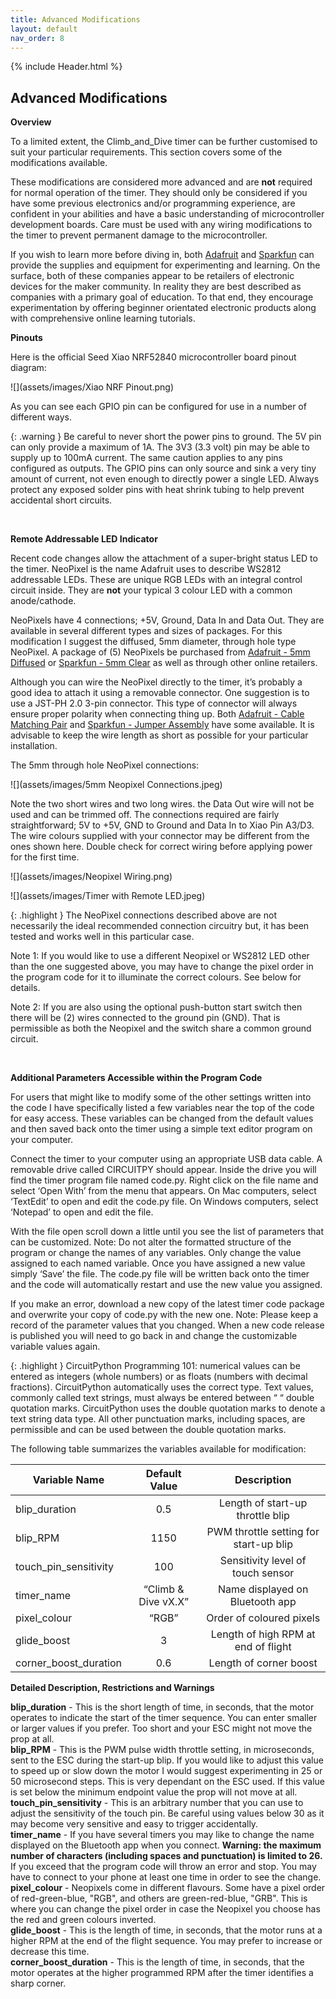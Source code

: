 ```yaml
---
title: Advanced Modifications
layout: default
nav_order: 8
---
```


{% include Header.html %}

## Advanced Modifications ##

**Overview**

To a limited extent, the Climb_and_Dive timer can be further customised to suit your particular requirements.  This section covers some of the modifications available.

These modifications are considered more advanced and are **not** required for normal operation of the timer.  They should only be considered if you have some previous electronics and/or programming experience, are confident in your abilities and have a basic  understanding of microcontroller development boards.  Care must be used with any wiring modifications to the timer to prevent permanent damage to the microcontroller.

If you wish to learn more before diving in, both [Adafruit][1] and [Sparkfun][2] can provide the supplies and equipment for experimenting and learning.   On the surface, both of these companies appear to be retailers of electronic devices for the maker community.  In reality they are best described as companies with a primary goal of education.  To that end, they encourage experimentation by offering beginner orientated electronic products along with comprehensive online learning tutorials.

**Pinouts**

Here is the official Seed Xiao NRF52840 microcontroller board pinout diagram:

![](assets/images/Xiao NRF Pinout.png)

As you can see each GPIO pin can be configured for use in a number of different ways.  

{: .warning }
Be careful to never short the power pins to ground.  The 5V pin can only provide a maximum of 1A.  The 3V3 (3.3 volt) pin may be able to supply up to 100mA current.  The same caution applies to any pins configured as outputs.  The GPIO pins can only source and sink a very tiny amount of current, not even enough to directly power a single LED.  Always protect any exposed solder pins with heat shrink tubing to help prevent accidental short circuits.

<br>

**Remote Addressable LED Indicator**

Recent code changes allow the attachment of a super-bright status LED to the timer.  NeoPixel is the name Adafruit uses to describe WS2812 addressable LEDs.  These are unique RGB LEDs with an integral control circuit inside.  They are **not** your typical 3 colour LED with a common anode/cathode.

NeoPixels have 4 connections; +5V, Ground, Data In and Data Out.  They are available in several different types and sizes of packages.  For this modification I suggest the diffused, 5mm diameter, through hole type NeoPixel.  A package of (5) NeoPixels be purchased from [Adafruit - 5mm Diffused][3] or [Sparkfun - 5mm Clear][4] as well as through other online retailers.

Although you can wire the NeoPixel directly to the timer, it’s probably a good idea to attach it using a removable connector.  One suggestion is to use a JST-PH 2.0 3-pin connector.  This type of connector will always ensure proper polarity when connecting thing up.  Both [Adafruit - Cable Matching Pair][5] and [Sparkfun - Jumper Assembly][6] have some available.  It is advisable to keep the wire length as short as possible for your particular installation.

The 5mm through hole NeoPixel connections:

![](assets/images/5mm Neopixel Connections.jpeg)  

Note the two short wires and two long wires.  the Data Out wire will not be used and can be trimmed off.  The connections required are fairly straightforward; 5V to +5V, GND to Ground and Data In to Xiao Pin A3/D3.  The wire colours supplied with your connector may be different from the ones shown here.  Double check for correct wiring before applying power for the first time.

![](assets/images/Neopixel Wiring.png)

![](assets/images/Timer with Remote LED.jpeg)

{: .highlight }
The NeoPixel connections described above are not necessarily the ideal recommended connection circuitry but, it has been tested and works well in this particular case.

Note 1: If you would like to use a different Neopixel or WS2812 LED other than the one suggested above, you may have to change the pixel order in the program code for it to illuminate the correct colours.  See below for details.

Note 2: If you are also using the optional push-button start switch then there will be (2) wires connected to the ground pin (GND).  That is permissible as both the Neopixel and the switch share a common ground circuit.

<br>

**Additional Parameters Accessible within the Program Code**

For users that might like to modify some of the other settings written into the code I have specifically listed a few variables near the top of the code for easy access.  These variables can be changed from the default values and then saved back onto the timer using a simple text editor program on your computer.

Connect the timer to your computer using an appropriate USB data cable.  A removable drive called CIRCUITPY should appear.  Inside the drive you will find the timer program file named code.py.  Right click on the file name and select ‘Open With’ from the menu that appears.  On Mac computers, select ‘TextEdit’ to open and edit the code.py file.  On Windows computers, select ‘Notepad’ to open and edit the file.

With the file open scroll down a little until you see the list of parameters that can be customized.  Note: Do not alter the formatted structure of the program or change the names of any variables.  Only change the value assigned to each named variable.  Once you have assigned a new value simply ‘Save’ the file.  The code.py file will be written back onto the timer and the code will automatically restart and use the new value you assigned.

If you make an error, download a new copy of the latest timer code package and overwrite your copy of code.py with the new one.  Note: Please keep a record of the parameter values that you changed.  When a new code release is published you will need to go back in and change the customizable variable values again.

{: .highlight }
CircuitPython Programming 101: numerical values can be entered as integers (whole numbers) or as floats (numbers with decimal fractions).  CircuitPython automatically uses the correct type.  Text values, commonly called text strings, must always be entered between “ “ double quotation marks.  CircuitPython uses the double quotation marks to denote a text string data type.  All other punctuation marks, including spaces, are permissible and can be used between the double quotation marks.

The following table summarizes the variables available for modification:

| Variable Name | Default Value | Description |
| --- | :---: | :---: |
| blip_duration | 0.5 | Length of start-up throttle blip |
| blip_RPM | 1150 | PWM throttle setting for start-up blip |
| touch_pin_sensitivity | 100 | Sensitivity level of touch sensor |
| timer_name | “Climb & Dive vX.X” | Name displayed on Bluetooth app |
| pixel_colour | “RGB” | Order of coloured pixels |
| glide_boost | 3 | Length of high RPM at end of flight |
| corner_boost_duration | 0.6 | Length of corner boost |

**Detailed Description, Restrictions and Warnings**

**blip_duration** - This is the short length of time, in seconds, that the motor operates to indicate the start of the timer sequence.  You can enter smaller or larger values if you prefer.  Too short and your ESC might not move the prop at all.<br>
**blip_RPM** - This is the PWM pulse width throttle setting, in microseconds, sent to the ESC during the start-up blip.  If you would like to adjust this value to speed up or slow down the motor I would suggest experimenting in 25 or 50 microsecond steps.  This is very dependant on the ESC used.  If this value is set below the minimum endpoint value the prop will not move at all.<br>
**touch_pin_sensitivity** - This is an arbitrary number that you can use to adjust the sensitivity of the touch pin.  Be careful using values below 30 as it may become very sensitive and easy to trigger accidentally.<br>
**timer_name** - If you have several timers you may like to change the name displayed on the Bluetooth app when you connect.  **Warning: the maximum number of characters (including spaces and punctuation) is limited to 26.**  If you exceed that the program code will throw an error and stop.  You may have to connect to your phone at least one time in order to see the change.<br>
**pixel_colour** - Neopixels come in different flavours.  Some have a pixel order of red-green-blue, "RGB", and others are green-red-blue, "GRB".  This is where you can change the pixel order in case the Neopixel you choose has the red and green colours inverted.<br>
**glide_boost** - This is the length of time, in seconds, that the motor runs at a higher RPM at the end of the flight sequence.  You may prefer to increase or decrease this time.<br>
**corner_boost_duration** - This is the length of time, in seconds, that the motor operates at the higher programmed RPM after the timer identifies a sharp corner.


[1]: https://www.adafruit.com/
[2]: https://www.sparkfun.com/
[3]: https://www.adafruit.com/product/1938
[4]: https://www.sparkfun.com/products/12999
[5]: https://www.adafruit.com/product/5087
[6]: https://www.sparkfun.com/products/9915
